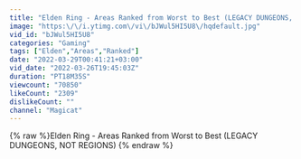 ```yaml
---
title: "Elden Ring - Areas Ranked from Worst to Best (LEGACY DUNGEONS, NOT REGIONS)"
image: "https:\/\/i.ytimg.com\/vi\/bJWul5HI5U8\/hqdefault.jpg"
vid_id: "bJWul5HI5U8"
categories: "Gaming"
tags: ["Elden","Areas","Ranked"]
date: "2022-03-29T00:41:21+03:00"
vid_date: "2022-03-26T19:45:03Z"
duration: "PT18M35S"
viewcount: "70850"
likeCount: "2309"
dislikeCount: ""
channel: "Magicat"
---
```

{% raw %}Elden Ring - Areas Ranked from Worst to Best (LEGACY DUNGEONS, NOT REGIONS) {% endraw %}
